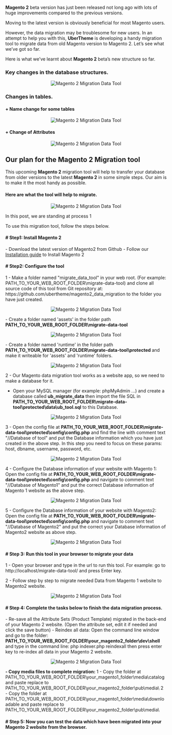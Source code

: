 <strong>Magento 2</strong> beta version has just been released not long ago with lots of huge improvements compared to the previous versions.

Moving to the latest version is obviously beneficial for most Magento users.

However, the data migration may be troublesome for new users. In an attempt to help you with this, <strong>UberTheme</strong> is developing a handy migration tool to migrate data from old Magento version to Magento 2. Let’s see what we’ve got so far.

Here is what we’ve learnt about <strong>Magento 2</strong> beta’s new structure so far.

<!--more-->
<h3>Key changes in the database structures.</h3>
<div class="center">
<p align="center"><img src="http://joomlart.s3.amazonaws.com/images/userguide/jm_tips/migrationData/magento-1.jpg?v=20150401144700" alt="Magento 2 Migration Data Tool" /></p>

</div>
<h3>Changes in tables.</h3>
<h4>+ Name change for some tables</h4>
<div class="center">
<p align="center"><img src="http://joomlart.s3.amazonaws.com/images/userguide/jm_tips/migrationData/changes-in-tables.jpg?v=20150401144700" alt="Magento 2 Migration Data Tool" /></p>

</div>
<h4>+ Change of Attributes</h4>
<div class="center">
<p align="center"><img src="http://joomlart.s3.amazonaws.com/images/userguide/jm_tips/migrationData/attributes.jpg?v=20150401144700" alt="Magento 2 Migration Data Tool" /></p>
</div>

<h2>Our plan for the Magento 2 Migration tool</h2>
This upcoming <strong>Magento 2</strong> migration tool will help to transfer your database from older versions to the latest <strong>Magento 2</strong> in some simple steps. Our aim is to make it the most handy as possible.
<h4>Here are what the tool will help to migrate.</h4>
<div class="center">
<p align="center"><img src="http://joomlart.s3.amazonaws.com/images/userguide/jm_tips/migrationData/list2.jpg?v=20150401144700" alt="Magento 2 Migration Data Tool" /></p>
</div>

In this post, we are standing at process 1

To use this migration tool, follow the steps below.

<h4># Step1: Install Magento 2</h4>
- Download the latest version of Magento2 from Github
- Follow our <a href="http://www.ubertheme.com/magento-news/magento-2-0-installation-guide/">Installation guide</a> to Install Magento 2

<h4># Step2: Configure the tool</h4>
1 - Make a folder named "migrate_data_tool" in your web root. (For example: PATH_TO_YOUR_WEB_ROOT_FOLDER\migrate-data-tool) and clone all source code of this tool from Git repository at: https://github.com/ubertheme/magento2_data_migration to the folder you have just created.
<div class="center">
<p align="center"><img src="http://joomlart.s3.amazonaws.com/images/userguide/jm_tips/migrationData/migrate.jpg" alt="Magento 2 Migration Data Tool" /></p>
</div>
- Create a folder named 'assets' in the folder path <strong>PATH_TO_YOUR_WEB_ROOT_FOLDER\migrate-data-tool </strong>
<div class="center">
<p align="center"><img src="http://joomlart.s3.amazonaws.com/images/userguide/jm_tips/migrationData/assets.jpg?v=20150401144700" alt="Magento 2 Migration Data Tool" /></p>
</div>
- Create a folder named 'runtime' in the folder path <strong>PATH_TO_YOUR_WEB_ROOT_FOLDER\migrate-data-tool\protected </strong> and make it writeable for 'assets' and 'runtime' folders.
<div class="center">
<p align="center"><img src="http://joomlart.s3.amazonaws.com/images/userguide/jm_tips/migrationData/run-time.jpg?v=20150401144700" alt="Magento 2 Migration Data Tool" /></p>
</div>

2 - Our Magento data migration tool works as a website app, so we need to make a database for it.
- Open your MySQL manager (for example: phpMyAdmin ...) and create a database called <strong>ub_migrate_data</strong> then import the file SQL in <strong>PATH_TO_YOUR_WEB_ROOT_FOLDER\migrate-data-tool\protected\data\ub_tool.sql</strong> to this Database.
<div class="center">
<p align="center"><img src="http://joomlart.s3.amazonaws.com/images/userguide/jm_tips/migrationData/ub-tool.jpg?v=20150401144700" alt="Magento 2 Migration Data Tool" /></p>
</div>

3 - Open the config file at <strong>PATH_TO_YOUR_WEB_ROOT_FOLDER\migrate-data-tool\protected\config\config.php</strong>
and find the line with comment text "//Database of tool" and put the Database information which you have just created in the above step.
In this step you need to focus on these params: host, dbname, username, password, etc.
<div class="center">
<p align="center"><img src="http://joomlart.s3.amazonaws.com/images/userguide/jm_tips/migrationData/2.jpg?v=20150401144700" alt="Magento 2 Migration Data Tool" /></p>
</div>

4 - Configure the Database information of your website with Magento 1:
Open the config file at <strong>PATH_TO_YOUR_WEB_ROOT_FOLDER\migrate-data-tool\protected\config\config.php</strong>
and navigate to comment text "//Database of Magento1" and put the correct Database information of Magento 1 website as the above step.
<div class="center">
<p align="center"><img src="http://joomlart.s3.amazonaws.com/images/userguide/jm_tips/migrationData/1.jpg?v=20150401144700" alt="Magento 2 Migration Data Tool" /></p>
</div>

5 - Configure the Database information of your website with Magento2:
Open the config file at <strong>PATH_TO_YOUR_WEB_ROOT_FOLDER\migrate-data-tool\protected\config\config.php</strong>
and navigate to comment text "//Database of Magento2" and put the correct your Database information of Magento2 website as above step.
<div class="center">
<p align="center"><img src="http://joomlart.s3.amazonaws.com/images/userguide/jm_tips/migrationData/11.jpg?v=20150401144700" alt="Magento 2 Migration Data Tool" /></p>
</div>

<h4># Step 3: Run this tool in your browser to migrate your data</h4>
1 - Open your browser and type in the url to run this tool.
For example: go to http://localhost/migrate-data-tool/ and press Enter key.

2 - Follow step by step to migrate needed Data from Magento 1 website to Magento2 website.
<div class="center">
<p align="center"><img src="http://joomlart.s3.amazonaws.com/images/userguide/jm_tips/migrationData/step-2.jpg?v=20150401144700" alt="Magento 2 Migration Data Tool" /></p>
</div>

<h4># Step 4: Complete the tasks below to finish the data migration process.</h4>
- Re-save all the Attribute Sets (Product Template) migrated in the back-end of your Magento 2 website. (Open the attribute set, edit it if needed and click the save button)
- Reindex all data: Open the command line window and go to the folder:
<strong> PATH_TO_YOUR_WEB_ROOT_FOLDER\your_magento2_folder\dev\shell </strong>
and type in the command line: php indexer.php reindexall
then press enter key to re-index all data in your Magento 2 website.
<div class="center">
<p align="center"><img src="http://joomlart.s3.amazonaws.com/images/userguide/jm_tips/migrationData/img-2.jpg?v=20150401144700" alt="Magento 2 Migration Data Tool" /></p>
</div>
<strong>- Copy media files to complete migration:</strong>
1 - Copy the folder at PATH_TO_YOUR_WEB_ROOT_FOLDER\your_magento1_folder\media\catalog and paste replace to PATH_TO_YOUR_WEB_ROOT_FOLDER\your_magento2_folder\pub\media\
2 - Copy the folder at PATH_TO_YOUR_WEB_ROOT_FOLDER\your_magento1_folder\media\downloadable and paste replace to PATH_TO_YOUR_WEB_ROOT_FOLDER\your_magento2_folder\pub\media\

<h4># Step 5: Now you can test the data which have been migrated into your Magento 2 website from the browser.</h4>
